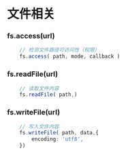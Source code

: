 # 文件相关

### fs.access(url)
```ts
    // 检测文件路径可访问性（权限）
    fs.access( path, mode, callback )
```


### fs.readFile(url)
```ts
    // 读取文件内容
    fs.readFile( path,)
```
### fs.writeFile(url)
```ts
    // 写入文件内容
    fs.writeFile( path, data,{
        encoding: 'utf8',
    })
```
